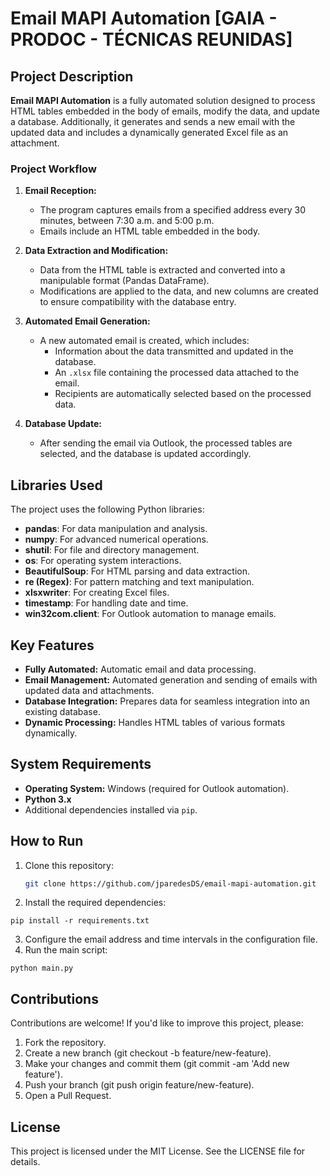 # Email MAPI Automation [GAIA - PRODOC - TÉCNICAS REUNIDAS]

## Project Description
**Email MAPI Automation** is a fully automated solution designed to process HTML tables embedded in the body of emails, modify the data, and update a database. Additionally, it generates and sends a new email with the updated data and includes a dynamically generated Excel file as an attachment.

### Project Workflow
1. **Email Reception:**
   - The program captures emails from a specified address every 30 minutes, between 7:30 a.m. and 5:00 p.m.
   - Emails include an HTML table embedded in the body.

2. **Data Extraction and Modification:**
   - Data from the HTML table is extracted and converted into a manipulable format (Pandas DataFrame).
   - Modifications are applied to the data, and new columns are created to ensure compatibility with the database entry.

3. **Automated Email Generation:**
   - A new automated email is created, which includes:
     - Information about the data transmitted and updated in the database.
     - An `.xlsx` file containing the processed data attached to the email.
     - Recipients are automatically selected based on the processed data.

4. **Database Update:**
   - After sending the email via Outlook, the processed tables are selected, and the database is updated accordingly.

## Libraries Used
The project uses the following Python libraries:
- **pandas**: For data manipulation and analysis.
- **numpy**: For advanced numerical operations.
- **shutil**: For file and directory management.
- **os**: For operating system interactions.
- **BeautifulSoup**: For HTML parsing and data extraction.
- **re (Regex)**: For pattern matching and text manipulation.
- **xlsxwriter**: For creating Excel files.
- **timestamp**: For handling date and time.
- **win32com.client**: For Outlook automation to manage emails.

## Key Features
- **Fully Automated:** Automatic email and data processing.
- **Email Management:** Automated generation and sending of emails with updated data and attachments.
- **Database Integration:** Prepares data for seamless integration into an existing database.
- **Dynamic Processing:** Handles HTML tables of various formats dynamically.

## System Requirements
- **Operating System:** Windows (required for Outlook automation).
- **Python 3.x**
- Additional dependencies installed via `pip`.

## How to Run
1. Clone this repository:
   ```bash
   git clone https://github.com/jparedesDS/email-mapi-automation.git
2. Install the required dependencies:
```
pip install -r requirements.txt
```
3. Configure the email address and time intervals in the configuration file.
4. Run the main script:
```
python main.py
```
## Contributions
Contributions are welcome! If you'd like to improve this project, please:

1. Fork the repository.
2. Create a new branch (git checkout -b feature/new-feature).
3. Make your changes and commit them (git commit -am 'Add new feature').
4. Push your branch (git push origin feature/new-feature).
5. Open a Pull Request.

## License
This project is licensed under the MIT License. See the LICENSE file for details.
